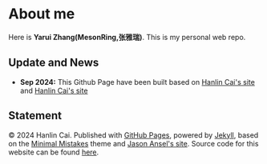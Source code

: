 # About me

Here is **Yarui Zhang(MesonRing,张雅瑞)**. This is my personal web repo. 

## Update and News

- **Sep 2024:** This Github Page have been built based on [Hanlin Cai's site](https://github.com/GuangLun2000/GuangLun2000.github.io) and [Hanlin Cai's site](https://github.com/kangyiyun/kangyiyun.github.io)

## Statement

© 2024 Hanlin Cai. Published with [GitHub Pages](https://pages.github.com/), powered by [Jekyll](https://jekyllrb.com/), based on the [Minimal Mistakes](https://mademistakes.com/) theme and [Jason Ansel's site](https://github.com/jansel/jansel.github.io). Source code for this website can be found [here](https://github.com/GuangLun2000/GuangLun2000.github.io).
